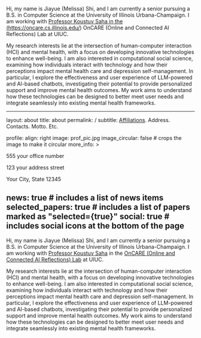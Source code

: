 
Hi, my name is Jiayue (Melissa) Shi, and I am currently a senior pursuing a B.S. in Computer Science at the University of Illinois Urbana-Champaign. I am working with <a href="https://koustuv.com/" target="_blank">Professor Koustuv Saha in the (https://oncare.cs.illinois.edu/) OnCARE (Online and Connected AI Reflections) Lab at UIUC.

My research interests lie at the intersection of human-computer interaction (HCI) and mental health, with a focus on developing innovative technologies to enhance well-being. I am also interested in computational social science, examining how individuals interact with technology and how their perceptions impact mental health care and depression self-management. In particular, I explore the effectiveness and user experience of LLM-powered and AI-based chatbots, investigating their potential to provide personalized support and improve mental health outcomes. My work aims to understand how these technologies can be designed to better meet user needs and integrate seamlessly into existing mental health frameworks.

---
layout: about
title: about
permalink: /
subtitle: <a href='#'>Affiliations</a>. Address. Contacts. Motto. Etc.

profile:
  align: right
  image: prof_pic.jpg
  image_circular: false # crops the image to make it circular
  more_info: >
    <p>555 your office number</p>
    <p>123 your address street</p>
    <p>Your City, State 12345</p>

news: true # includes a list of news items
selected_papers: true # includes a list of papers marked as "selected={true}"
social: true # includes social icons at the bottom of the page
---


Hi, my name is Jiayue (Melissa) Shi, and I am currently a senior pursuing a B.S. in Computer Science at the University of Illinois Urbana-Champaign. I am working with [Professor Koustuv Saha](https://koustuv.com/) in the [OnCARE (Online and Connected AI Reflections) Lab](https://oncare.cs.illinois.edu/) at UIUC.

My research interests lie at the intersection of human-computer interaction (HCI) and mental health, with a focus on developing innovative technologies to enhance well-being. I am also interested in computational social science, examining how individuals interact with technology and how their perceptions impact mental health care and depression self-management. In particular, I explore the effectiveness and user experience of LLM-powered and AI-based chatbots, investigating their potential to provide personalized support and improve mental health outcomes. My work aims to understand how these technologies can be designed to better meet user needs and integrate seamlessly into existing mental health frameworks.
